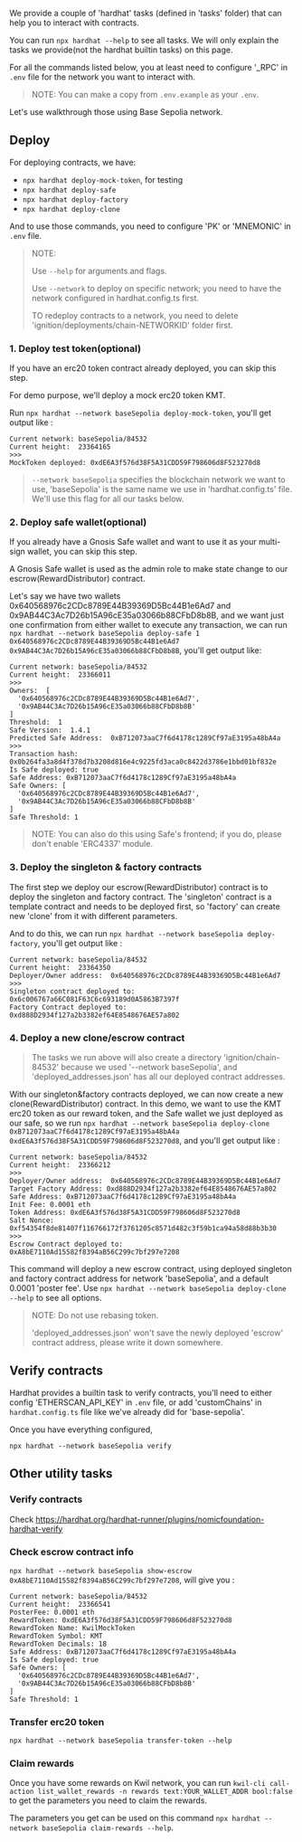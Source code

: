 We provide a couple of 'hardhat' tasks (defined in 'tasks' folder) that can help you to interact with contracts.

You can run `npx hardhat --help` to see all tasks. We will only explain the tasks we provide(not the hardhat builtin tasks) on this page.

For all the commands listed below, you at least need to configure '_RPC' in `.env` file for the network you want to interact with.

> NOTE: You can make a copy from `.env.example` as your `.env`.

Let's use walkthrough those using Base Sepolia network.


## Deploy

For deploying contracts, we have:
- `npx hardhat deploy-mock-token`, for testing
- `npx hardhat deploy-safe`
- `npx hardhat deploy-factory`
- `npx hardhat deploy-clone`

And to use those commands, you need to configure 'PK' or 'MNEMONIC' in `.env` file.

> NOTE:
>
> Use `--help` for arguments and flags.
>
> Use `--network` to deploy on specific network; you need to have the network configured in hardhat.config.ts first.
>
> TO redeploy contracts to a network, you need to delete 'ignition/deployments/chain-NETWORKID' folder first.


### 1. Deploy test token(optional)

If you have an erc20 token contract already deployed, you can skip this step.

For demo purpose, we'll deploy a mock erc20 token KMT.

Run `npx hardhat --network baseSepolia deploy-mock-token`, you'll get output like :
```
Current network: baseSepolia/84532
Current height:  23364165
>>>
MockToken deployed: 0xdE6A3f576d38F5A31CDD59F798606d8F523270d8
```

> `--network baseSepolia` specifies the blockchain network we want to use, 'baseSepolia' is the same name we use in 'hardhat.config.ts' file.
> We'll use this flag for all our tasks below.

### 2. Deploy safe wallet(optional)

If you already have a Gnosis Safe wallet and want to use it as your multi-sign wallet, you can skip this step.

A Gnosis Safe wallet is used as the admin role to make state change to our escrow(RewardDistributor) contract.

Let's say we have two wallets 0x640568976c2CDc8789E44B39369D5Bc44B1e6Ad7 and 0x9AB44C3Ac7D26b15A96cE35a03066b88CFbD8b8B, and we want just one confirmation from either wallet to execute any transaction, we can run
`npx hardhat --network baseSepolia deploy-safe 1 0x640568976c2CDc8789E44B39369D5Bc44B1e6Ad7 0x9AB44C3Ac7D26b15A96cE35a03066b88CFbD8b8B`, you'll get output like:
```
Current network: baseSepolia/84532
Current height:  23366011
>>>
Owners:  [
  '0x640568976c2CDc8789E44B39369D5Bc44B1e6Ad7',
  '0x9AB44C3Ac7D26b15A96cE35a03066b88CFbD8b8B'
]
Threshold:  1
Safe Version:  1.4.1
Predicted Safe Address:  0xB712073aaC7f6d4178c1289Cf97aE3195a48bA4a
>>>
Transaction hash: 0x0b264fa3a8d4f378d7b3208d816e4c9225fd3aca0c8422d3786e1bbd01bf832e
Is Safe deployed: true
Safe Address: 0xB712073aaC7f6d4178c1289Cf97aE3195a48bA4a
Safe Owners: [
  '0x640568976c2CDc8789E44B39369D5Bc44B1e6Ad7',
  '0x9AB44C3Ac7D26b15A96cE35a03066b88CFbD8b8B'
]
Safe Threshold: 1

```

> NOTE: You can also do this using Safe's frontend; if you do, please don't enable 'ERC4337' module.


### 3. Deploy the singleton & factory contracts

The first step we deploy our escrow(RewardDistributor) contract is to deploy the singleton and factory contract. The 'singleton' contract is a template contract and needs to be deployed first, so 'factory' can create new 'clone' from it with different parameters.

And to do this, we can run `npx hardhat --network baseSepolia deploy-factory`, you'll get output like :
```
Current network: baseSepolia/84532
Current height:  23364350
Deployer/Owner address:  0x640568976c2CDc8789E44B39369D5Bc44B1e6Ad7
>>>
Singleton contract deployed to: 0x6c006767a66C081F63C6c693189d0A5863B7397f
Factory Contract deployed to: 0xd888D2934f127a2b3382ef64E8548676AE57a802
```

### 4. Deploy a new clone/escrow contract

> The tasks we run above will also create a directory 'ignition/chain-84532' because we used '--network baseSepolia', and 'deployed_addresses.json' has all our deployed contract addresses.

With our singleton&factory contracts deployed, we can now create a new clone(RewardDistributor) contract.
In this demo, we want to use the KMT erc20 token as our reward token, and the Safe wallet we just deployed as our safe, so we run
`npx hardhat --network baseSepolia deploy-clone 0xB712073aaC7f6d4178c1289Cf97aE3195a48bA4a 0xdE6A3f576d38F5A31CDD59F798606d8F523270d8`, and you'll get output like :
```
Current network: baseSepolia/84532
Current height:  23366212
>>>
Deployer/Owner address:  0x640568976c2CDc8789E44B39369D5Bc44B1e6Ad7
Target Factory Address: 0xd888D2934f127a2b3382ef64E8548676AE57a802
Safe Address: 0xB712073aaC7f6d4178c1289Cf97aE3195a48bA4a
Init Fee: 0.0001 eth
Token Address: 0xdE6A3f576d38F5A31CDD59F798606d8F523270d8
Salt Nonce: 0xf54354f8de81407f116766172f3761205c8571d482c3f59b1ca94a58d88b3b30
>>>
Escrow Contract deployed to:  0xA8bE7110Ad15582f8394aB56C299c7bf297e7208
```

This command will deploy a new escrow contract, using deployed singleton and factory contract address for network 'baseSepolia', and a default 0.0001 'poster fee'.
Use `npx hardhat --network baseSepolia deploy-clone --help` to see all options.

> NOTE: Do not use rebasing token.
>
> 'deployed_addresses.json' won't save the newly deployed 'escrow' contract address, please write it down somewhere.

## Verify contracts

Hardhat provides a builtin task to verify contracts, you'll need to either config 'ETHERSCAN_API_KEY' in `.env` file, or add 'customChains' in `hardhat.config.ts` file like we've already did for 'base-sepolia'.

Once you have everything configured,

`npx hardhat --network baseSepolia verify`

## Other utility tasks

### Verify contracts

Check https://hardhat.org/hardhat-runner/plugins/nomicfoundation-hardhat-verify

### Check escrow contract info

`npx hardhat --network baseSepolia show-escrow 0xA8bE7110Ad15582f8394aB56C299c7bf297e7208`, will give you :
```
Current network: baseSepolia/84532
Current height:  23366541
PosterFee: 0.0001 eth
RewardToken: 0xdE6A3f576d38F5A31CDD59F798606d8F523270d8
RewardToken Name: KwilMockToken
RewardToken Symbol: KMT
RewardToken Decimals: 18
Safe Address: 0xB712073aaC7f6d4178c1289Cf97aE3195a48bA4a
Is Safe deployed: true
Safe Owners: [
  '0x640568976c2CDc8789E44B39369D5Bc44B1e6Ad7',
  '0x9AB44C3Ac7D26b15A96cE35a03066b88CFbD8b8B'
]
Safe Threshold: 1
```

### Transfer erc20 token

`npx hardhat --network baseSepolia transfer-token --help`

### Claim rewards

Once you have some rewards on Kwil network, you can run `kwil-cli call-action list_wallet_rewards -n rewards text:YOUR_WALLET_ADDR bool:false` to get the parameters you need to claim the rewards.

The parameters you get can be used on this command `npx hardhat --network baseSepolia claim-rewards --help`.